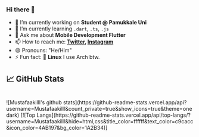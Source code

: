 ### Hi there 👋

- 🔭 I’m currently working on **Student @ Pamukkale Uni**
- 🌱 I’m currently learning `.dart`, `.ts`, `.js`
- 💬 Ask me about **Mobile Development Flutter**
- 📫 How to reach me: **[Twitter](https://twitter.com/mustafaakill), [Instagram](https://instagram.com/mustafaakilll)**
- 😄 Pronouns: "He/Him"
- ⚡ Fun fact: :penguin: **Linux** I use Arch btw.

## &#x1f4c8; GitHub Stats
<br>
![Mustafaakilll's github stats](https://github-readme-stats.vercel.app/api?username=Mustafaakilll&count_private=true&show_icons=true&theme=onedark)
[![Top Langs](https://github-readme-stats.vercel.app/api/top-langs/?username=Mustafaakilll&hide=html,css&title_color=ffffff&text_color=c9cacc&icon_color=4AB197&bg_color=1A2B34)]
   
